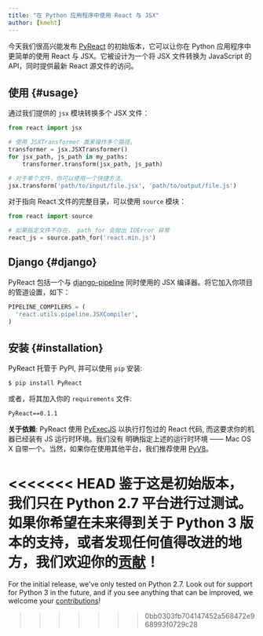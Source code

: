```yaml
---
title: "在 Python 应用程序中使用 React 与 JSX"
author: [kmeht]
---
```


今天我们很高兴能发布 [PyReact](https://github.com/facebook/react-python) 的初始版本，它可以让你在 Python 应用程序中更简单的使用 React 与 JSX。它被设计为一个将 JSX 文件转换为 JavaScript 的 API，同时提供最新 React 源文件的访问。

## 使用 {#usage}

通过我们提供的 `jsx` 模块转换多个 JSX 文件：

```python
from react import jsx

# 使用 JSXTransformer 类来操作多个路径。
transformer = jsx.JSXTransformer()
for jsx_path, js_path in my_paths:
    transformer.transform(jsx_path, js_path)

# 对于单个文件，你可以使用一个快捷方法.
jsx.transform('path/to/input/file.jsx', 'path/to/output/file.js')
```

对于指向 React 文件的完整目录，可以使用 `source` 模块：

```python
from react import source

# 如果指定文件不存在， path_for 会抛出 IOError 异常
react_js = source.path_for('react.min.js')
```

## Django {#django}

PyReact 包括一个与 [django-pipeline](https://github.com/cyberdelia/django-pipeline) 同时使用的 JSX 编译器。将它加入你项目的管道设置，如下：

```python
PIPELINE_COMPILERS = (
  'react.utils.pipeline.JSXCompiler',
)
```

## 安装 {#installation}

PyReact 托管于 PyPI, 并可以使用 `pip` 安装:

    $ pip install PyReact

或者，将其加入你的 `requirements` 文件:

    PyReact==0.1.1

**关于依赖**: PyReact 使用 [PyExecJS](https://github.com/doloopwhile/PyExecJS) 以执行打包过的 React 代码, 而这要求你的机器已经装有 JS 运行时环境。我们没有 明确指定上述的运行时环境 —— Mac OS X 自带一个。当然，如果你在使用其他平台，我们推荐使用 [PyV8](https://code.google.com/p/pyv8/)。

<<<<<<< HEAD
鉴于这是初始版本，我们只在 Python 2.7 平台进行过测试。如果你希望在未来得到关于 Python 3 版本的支持，或者发现任何值得改进的地方，我们欢迎你的[贡献](https://github.com/facebook/react-python/blob/master/CONTRIBUTING.md)！
=======
For the initial release, we've only tested on Python 2.7. Look out for support for Python 3 in the future, and if you see anything that can be improved, we welcome your [contributions](https://github.com/facebook/react-python/blob/main/CONTRIBUTING.md)!
>>>>>>> 0bb0303fb704147452a568472e968993f0729c28
